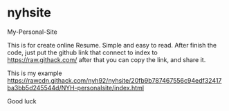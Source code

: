 # nyhsite
My-Personal-Site

This is for create online Resume.
Simple and easy to read.
After finish the code, just put the github link that connect to index to https://raw.githack.com/
after that you can copy the link, and share it.

This is my example 
https://rawcdn.githack.com/nyh92/nyhsite/20fb9b787467556c94edf32417ba3bb5d245544d/NYH-personalsite/index.html

Good luck

